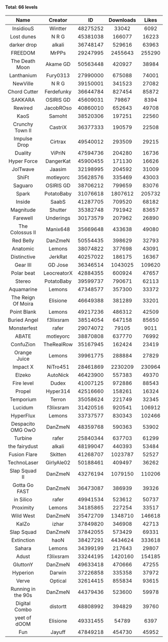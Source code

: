 #### Total: 66 levels

| Name | Creator | ID | Downloads | Likes |
|:---:|:---:|:---:|:---:|:---:|
| InsidiouS | Wintter | 48275252 | 33042 | 6092
| Lost dunes | N R G | 45381038 | 166077 | 16223
| darker drop | alkali | 36748147 | 529616 | 63963
| FREEDOM | MrPPs | 29247995 | 2455643 | 255290
| The Death Moon | Akame GD | 50563448 | 420927 | 38984
| Lanthanium | Fury0313 | 27990000 | 675088 | 74001
| NewVille | N R G | 39150001 | 341523 | 27082
| Chord Cutter | Ferdefunky | 36644784 | 827454 | 85872
| SAKKARA | OSIRIS GD | 45609031 | 79867 | 8394
| Rewired | JacobROso | 40860010 | 652643 | 49708
| KaoS | Samoht | 38520306 | 197251 | 22560
| Crunchy Town II | CastriX | 36377333 | 190579 | 22508
| Impulse Drop  | Cirtrax | 49540012 | 293509 | 29215
| Duality | ViPriN | 47594736 | 204280 | 16736
| Hyper Force | DangerKat | 45900455 | 171130 | 16626
| JolTwave | Jaasim | 32198995 | 204592 | 31009
| ShiFt | motleyorc | 35628576 | 335469 | 43003
| Saguaro | OSIRIS GD | 38706212 | 799659 | 83076
| Spark | PotatoBaby | 31076618 | 1807612 | 205732
| Inside | SaabS | 41287705 | 709520 | 68182
| Magnitude | Shutter | 35382748 | 791942 | 83657
| Farewell | Underings | 30173579 | 207962 | 26890
| The Colossus II | Manix648 | 35669648 | 433638 | 49080
| Red Belly | DanZmeN | 50554435 | 398629 | 32793
| Anatomic | Lemons | 38074822 | 377698 | 43091
| Distinctive | JerkRat | 40257022 | 186175 | 16367
| Gear III | GD Jose | 36346514 | 1043025 | 109620
| Polar beat | LeocreatorX | 42884355 | 600924 | 47657
| Stereo | PotatoBaby | 39599737 | 790671 | 62113
| Aquamarine | Lemons | 47348577 | 357300 | 33372
| The Reign Of Moira | Elisione | 46649388 | 381289 | 33201
| Point Blank | Lemons | 49217236 | 486312 | 42509
| Buried Angel | f3lixsram | 38514054 | 647158 | 85650
| Monsterfest | rafer | 29074072 | 79105 | 9011
| ABATE | motleyorc | 38870808 | 637770 | 76992
| ConfuZion | TheRealRow | 35167945 | 162424 | 23419
| Orange Juice | Lemons | 39961775 | 288884 | 27829
| Impact X | NiTro451 | 28461869 | 2230209 | 230964
| Elzeko | AutoNick | 46423900 | 557383 | 49370
| Fire level | Dudex | 41007125 | 972886 | 88543
| Propel | Hyper314 | 42516660 | 158261 | 16324
| Temporium | Terron | 35058624 | 221749 | 32345
| Lucidum | f3lixsram | 31420516 | 920541 | 106912
| HyperFlux | Lemons | 33737577 | 830343 | 102466
| Despacito OMG OwO | DanZmeN | 48359768 | 590363 | 53902
| Turbine | rafer | 25840344 | 637703 | 61299
| the fairydust | alkali | 48199047 | 440393 | 53484
| Fusion Flare | Skitten | 41268707 | 1023787 | 52527
| TechnoLaser | GirlyAle02 | 50188461 | 409497 | 36262
| Slap Squad II | DanZmeN | 43276194 | 1079150 | 110206
| Gotta Go FAST | DanZmeN | 36473087 | 386939 | 39326
| in Silico | rafer | 49941534 | 523612 | 50737
| Proximity | Lemons | 34185865 | 227254 | 33517
| Wild West | DanZmeN | 35472709 | 1348710 | 146618
| KaIZo | izhar | 37849820 | 346908 | 42713
| Slap Squad | DanZmeN | 37842055 | 573429 | 69331
| Extinction | haoN | 38427291 | 4434624 | 333618
| Sahara | Lemons | 34399199 | 217643 | 29807
| Adust | f3lixsram | 33244195 | 1420160 | 154185
| GluttonY | DanZmeN | 49633418 | 470666 | 47255
| Hyperion | Darwin | 37226858 | 335358 | 37972
| Verve | Optical | 32614415 | 855834 | 93615
| Running in the 90s | DanZmeN | 44379436 | 523600 | 59978
| Digital Combo | distortt | 48808992 | 394829 | 39760
| yeet of dOOM | Elisione | 49331455 | 54789 | 6397
| Fun | Jayuff | 47849218 | 454730 | 45952
